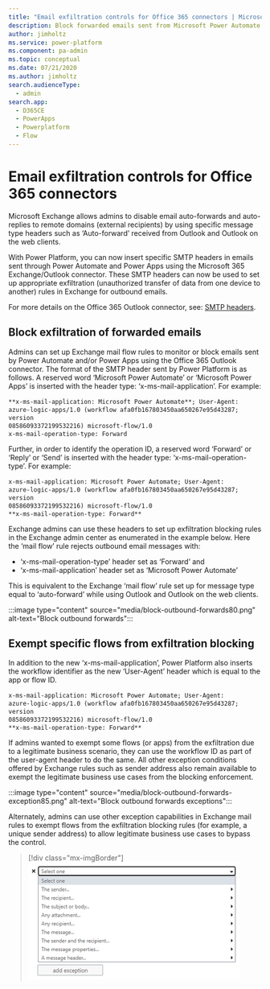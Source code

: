 ```yaml
---
title: "Email exfiltration controls for Office 365 connectors | MicrosoftDocs"
description: Block forwarded emails sent from Microsoft Power Automate.
author: jimholtz
ms.service: power-platform
ms.component: pa-admin
ms.topic: conceptual
ms.date: 07/21/2020
ms.author: jimholtz 
search.audienceType: 
  - admin
search.app:
  - D365CE
  - PowerApps
  - Powerplatform
  - Flow
---
```

# Email exfiltration controls for Office 365 connectors

 Microsoft Exchange allows admins to disable email auto-forwards and auto-replies to remote domains (external recipients) by using specific message type headers such as ‘Auto-forward’ received from Outlook and Outlook on the web clients.  

With Power Platform, you can now insert specific SMTP headers in emails sent through Power Automate and Power Apps using the Microsoft 365 Exchange/Outlook connector. These SMTP headers can now be used to set up appropriate exfiltration (unauthorized transfer of data from one device to another) rules in Exchange for outbound emails.  

For more details on the Office 365 Outlook connector, see: [SMTP headers](https://docs.microsoft.com/connectors/office365/#smtp-headers). 

## Block exfiltration of forwarded emails 

Admins can set up Exchange mail flow rules to monitor or block emails sent by Power Automate and/or Power Apps using the Office 365 Outlook connector. The format of the SMTP header sent by Power Platform is as follows. A reserved word ‘Microsoft Power Automate’ or ‘Microsoft Power Apps’ is inserted with the header type: ‘x-ms-mail-application’. For example:

```
**x-ms-mail-application: Microsoft Power Automate**; User-Agent: 
azure-logic-apps/1.0 (workflow afa0fb167803450aa650267e95d43287; version 
08586093372199532216) microsoft-flow/1.0 
x-ms-mail-operation-type: Forward 
```

Further, in order to identify the operation ID, a reserved word ‘Forward’ or ‘Reply’ or ‘Send’ is inserted with the header type: ‘x-ms-mail-operation-type’. For example:

```
x-ms-mail-application: Microsoft Power Automate; User-Agent: 
azure-logic-apps/1.0 (workflow afa0fb167803450aa650267e95d43287; version 
08586093372199532216) microsoft-flow/1.0 
**x-ms-mail-operation-type: Forward**
```

Exchange admins can use these headers to set up exfiltration blocking rules in the Exchange admin center as enumerated in the example below. Here the ‘mail flow’ rule rejects outbound email messages with:  

- ‘x-ms-mail-operation-type’ header set as ‘Forward’ and  
- ‘x-ms-mail-application’ header set as ‘Microsoft Power Automate’  

This is equivalent to the Exchange ‘mail flow’ rule set up for message type equal to ‘auto-forward’ while using Outlook and Outlook on the web clients. 

:::image type="content" source="media/block-outbound-forwards80.png" alt-text="Block outbound forwards":::

## Exempt specific flows from exfiltration blocking

In addition to the new ‘x-ms-mail-application’, Power Platform also inserts the workflow identifier as the new ‘User-Agent’ header which is equal to the app or flow ID.  

```
x-ms-mail-application: Microsoft Power Automate; User-Agent: 
azure-logic-apps/1.0 (workflow afa0fb167803450aa650267e95d43287; version 
08586093372199532216) microsoft-flow/1.0 
**x-ms-mail-operation-type: Forward**
```

If admins wanted to exempt some flows (or apps) from the exfiltration due to a legitimate business scenario, they can use the workflow ID as part of the user-agent header to do the same. All other exception conditions offered by Exchange rules such as sender address also remain available to exempt the legitimate business use cases from the blocking enforcement. 

:::image type="content" source="media/block-outbound-forwards-exception85.png" alt-text="Block outbound forwards exceptions":::

Alternately, admins can use other exception capabilities in Exchange mail rules to exempt flows from the exfiltration blocking rules (for example, a unique sender address) to allow legitimate business use cases to bypass the control. 

> [!div class="mx-imgBorder"] 
> ![Block outbound forwards exception list](media/block-outbound-forwards-exception-list85.png "Block outbound forwards exception list")